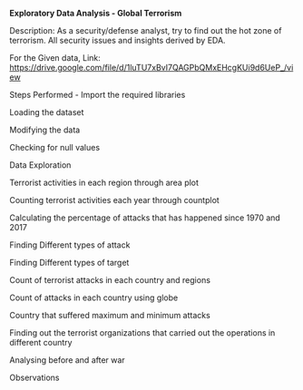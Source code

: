 **Exploratory Data Analysis - Global Terrorism**

Description: As a security/defense analyst, try to find out the hot zone of terrorism. All security issues and insights derived by EDA.

For the Given data, Link: https://drive.google.com/file/d/1luTU7xBvI7QAGPbQMxEHcgKUi9d6UeP_/view

Steps Performed - Import the required libraries

Loading the dataset

Modifying the data

Checking for null values

Data Exploration

Terrorist activities in each region through area plot

Counting terrorist activities each year through countplot

Calculating the percentage of attacks that has happened since 1970 and 2017

Finding Different types of attack

Finding Different types of target

Count of terrorist attacks in each country and regions

Count of attacks in each country using globe

Country that suffered maximum and minimum attacks

Finding out the terrorist organizations that carried out the operations in different country

Analysing before and after war

Observations
